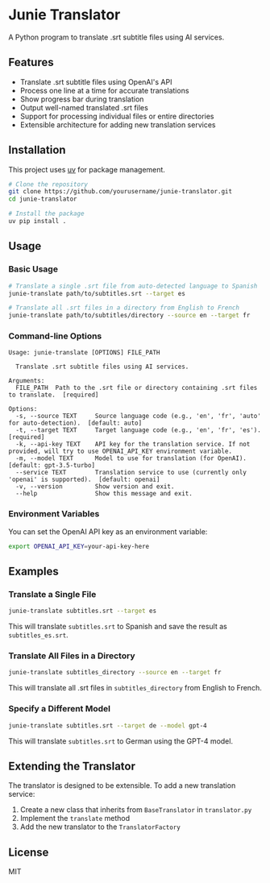 # Junie Translator

A Python program to translate .srt subtitle files using AI services.

## Features

- Translate .srt subtitle files using OpenAI's API
- Process one line at a time for accurate translations
- Show progress bar during translation
- Output well-named translated .srt files
- Support for processing individual files or entire directories
- Extensible architecture for adding new translation services

## Installation

This project uses [uv](https://github.com/astral-sh/uv) for package management.

```bash
# Clone the repository
git clone https://github.com/yourusername/junie-translator.git
cd junie-translator

# Install the package
uv pip install .
```

## Usage

### Basic Usage

```bash
# Translate a single .srt file from auto-detected language to Spanish
junie-translate path/to/subtitles.srt --target es

# Translate all .srt files in a directory from English to French
junie-translate path/to/subtitles/directory --source en --target fr
```

### Command-line Options

```
Usage: junie-translate [OPTIONS] FILE_PATH

  Translate .srt subtitle files using AI services.

Arguments:
  FILE_PATH  Path to the .srt file or directory containing .srt files to translate.  [required]

Options:
  -s, --source TEXT     Source language code (e.g., 'en', 'fr', 'auto' for auto-detection).  [default: auto]
  -t, --target TEXT     Target language code (e.g., 'en', 'fr', 'es').  [required]
  -k, --api-key TEXT    API key for the translation service. If not provided, will try to use OPENAI_API_KEY environment variable.
  -m, --model TEXT      Model to use for translation (for OpenAI).  [default: gpt-3.5-turbo]
  --service TEXT        Translation service to use (currently only 'openai' is supported).  [default: openai]
  -v, --version         Show version and exit.
  --help                Show this message and exit.
```

### Environment Variables

You can set the OpenAI API key as an environment variable:

```bash
export OPENAI_API_KEY=your-api-key-here
```

## Examples

### Translate a Single File

```bash
junie-translate subtitles.srt --target es
```

This will translate `subtitles.srt` to Spanish and save the result as `subtitles_es.srt`.

### Translate All Files in a Directory

```bash
junie-translate subtitles_directory --source en --target fr
```

This will translate all .srt files in `subtitles_directory` from English to French.

### Specify a Different Model

```bash
junie-translate subtitles.srt --target de --model gpt-4
```

This will translate `subtitles.srt` to German using the GPT-4 model.

## Extending the Translator

The translator is designed to be extensible. To add a new translation service:

1. Create a new class that inherits from `BaseTranslator` in `translator.py`
2. Implement the `translate` method
3. Add the new translator to the `TranslatorFactory`

## License

MIT